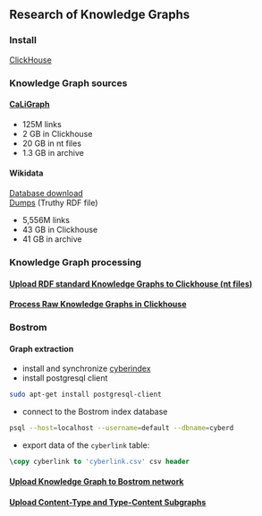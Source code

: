 ## Research of Knowledge Graphs 

### Install
[ClickHouse](https://clickhouse.tech/docs/en/getting-started/install/)

### Knowledge Graph sources
#### [CaLiGraph](http://caligraph.org/resources.html)  
- 125M links  
- 2 GB in Clickhouse  
- 20 GB in nt files  
- 1.3 GB in archive  
#### Wikidata
[Database download](https://www.wikidata.org/wiki/Wikidata:Database_download/en)  
[Dumps](https://dumps.wikimedia.org/wikidatawiki/entities/) (Truthy RDF file)
- 5,556M links
- 43 GB in Clickhouse  
- 41 GB in archive    

### Knowledge Graph processing
#### [Upload RDF standard Knowledge Graphs to Clickhouse (nt files)](upload_nt_to_ch.ipynb)
#### [Process Raw Knowledge Graphs in Clickhouse](process_raw_knowledge_graph_in_ch.ipynb)

### Bostrom 
#### Graph extraction
- install and synchronize [cyberindex](https://github.com/cybercongress/cyberindex)
- install postgresql client
```bash
sudo apt-get install postgresql-client
```
- connect to the Bostrom index database
```bash
psql --host=localhost --username=default --dbname=cyberd
```
- export data of the `cyberlink` table:
```sql
\copy cyberlink to 'cyberlink.csv' csv header
```

#### [Upload Knowledge Graph to Bostrom network](upload_knowledge_graph_to_bostrom.ipynb)

#### [Upload Content-Type and Type-Content Subgraphs](https://github.com/Snedashkovsky/cw-cyber-scripts/blob/main/upload_content_type_subgraphs.ipynb)